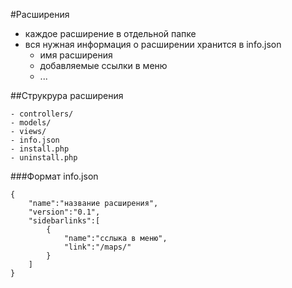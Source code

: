 #Расширения 
* каждое расширение в отдельной папке
* вся нужная информация о расширении хранится в info.json
	* имя расширения
	* добавляемые ссылки в меню
	* ...
	
##Струкрура расширения
```
- controllers/
- models/
- views/
- info.json
- install.php
- uninstall.php
```
###Формат info.json
```
{
	"name":"название расширения",
	"version":"0.1",
	"sidebarlinks":[
		{
			"name":"сслыка в меню",
			"link":"/maps/"
		}
	]
}
```